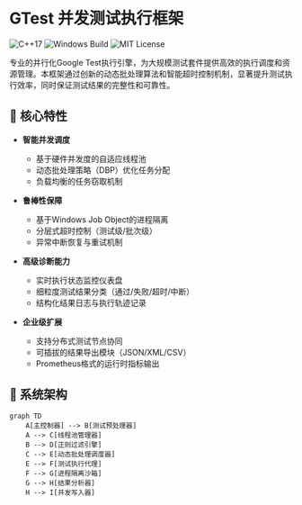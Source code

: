 # GTest 并发测试执行框架

![C++17](https://img.shields.io/badge/C++-17-blue.svg)
![Windows Build](https://img.shields.io/badge/Platform-Windows-0078d7.svg)
![MIT License](https://img.shields.io/badge/License-MIT-green.svg)

专业的并行化Google Test执行引擎，为大规模测试套件提供高效的执行调度和资源管理。本框架通过创新的动态批处理算法和智能超时控制机制，显著提升测试执行效率，同时保证测试结果的完整性和可靠性。

## 🌟 核心特性

- ​**智能并发调度**
  - 基于硬件并发度的自适应线程池
  - 动态批处理策略（DBP）优化任务分配
  - 负载均衡的任务窃取机制

- ​**鲁棒性保障**
  - 基于Windows Job Object的进程隔离
  - 分层式超时控制（测试级/批次级）
  - 异常中断恢复与重试机制

- ​**高级诊断能力**
  - 实时执行状态监控仪表盘
  - 细粒度测试结果分类（通过/失败/超时/中断）
  - 结构化结果日志与执行轨迹记录

- ​**企业级扩展**
  - 支持分布式测试节点协同
  - 可插拔的结果导出模块（JSON/XML/CSV）
  - Prometheus格式的运行时指标输出

## 🧩 系统架构

```mermaid
graph TD
    A[主控制器] --> B[测试预处理器]
    A --> C[线程池管理器]
    B --> D[正则过滤引擎]
    C --> E[动态批处理调度器]
    E --> F[测试执行代理]
    F --> G[进程隔离沙箱]
    G --> H[结果分析器]
    H --> I[并发写入器]
